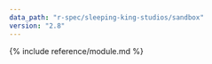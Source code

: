 ```yaml
---
data_path: "r-spec/sleeping-king-studios/sandbox"
version: "2.8"
---
```


{% include reference/module.md %}
